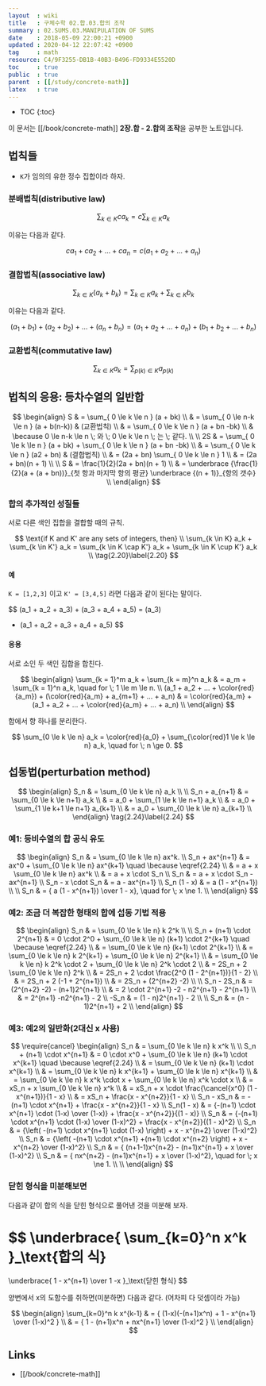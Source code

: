 ```yaml
---
layout  : wiki
title   : 구체수학 02.합.03.합의 조작
summary : 02.SUMS.03.MANIPULATION OF SUMS
date    : 2018-05-09 22:00:21 +0900
updated : 2020-04-12 22:07:42 +0900
tag     : math
resource: C4/9F3255-DB1B-40B3-B496-FD9334E5520D
toc     : true
public  : true
parent  : [[/study/concrete-math]]
latex   : true
---
```

* TOC
{:toc}

이 문서는 [[/book/concrete-math]] **2장.합 - 2.합의 조작**을 공부한 노트입니다.

## 법칙들

* `K`가 임의의 유한 정수 집합이라 하자.

### 분배법칙(distributive law)

$$
\sum_{k \in K} c a_k = c \sum_{k \in K} a_k
$$

이유는 다음과 같다.

$$
ca_1 + ca_2 + ... + ca_n = c ( a_1 + a_2 + ... + a_n )
$$

### 결합법칙(associative law)

$$
\sum_{k \in K} (a_k + b_k) = \sum_{k \in K} a_k + \sum_{k \in K} b_k
$$

이유는 다음과 같다.

$$
(a_1 + b_1) + (a_2 + b_2) + ... + (a_n + b_n)
= (a_1 + a_2 + ... + a_n) + (b_1 + b_2 + ... + b_n)
$$

### 교환법칙(commutative law)

$$
\sum_{k \in K} a_k = \sum_{p(k) \in K} a_{p(k)}
$$


## 법칙의 응용: 등차수열의 일반합

$$
\begin{align}
S   & = \sum_{ 0 \le k \le n } (a + bk) \\
    & = \sum_{ 0 \le n-k \le n } (a + b(n-k)) & (교환법칙) \\
    & = \sum_{ 0 \le k \le n } (a + bn -bk) \\
    & \because 0 \le n-k \le n \; 와 \; 0 \le k \le n \; 는 \; 같다. \\
\\
2S  & = \sum_{ 0 \le k \le n } (a + bk) + \sum_{ 0 \le k \le n } (a + bn -bk) \\
    & = \sum_{ 0 \le k \le n } (a2 + bn) & (결합법칙) \\
    & = (2a + bn) \sum_{ 0 \le k \le n } 1 \\
    & = (2a + bn)(n + 1) \\
\\
S   & = \frac{1}{2}(2a + bn)(n + 1) \\
    & = \underbrace
            {\frac{1}{2}(a + (a + bn))}_{첫 항과 마지막 항의 평균}
        \underbrace
            {(n + 1)}_{항의 갯수} \\
\end{align}
$$


### 합의 추가적인 성질들

서로 다른 색인 집합을 결합할 때의 규칙.

$$
\text{if K and K' are any sets of integers, then} \\
    \sum_{k \in K} a_k         + \sum_{k \in K'} a_k
  = \sum_{k \in K \cap K'} a_k + \sum_{k \in K \cup K'} a_k \\
\tag{2.20}\label{2.20}
$$

#### 예

`K = [1,2,3]` 이고 `K' = [3,4,5]` 라면 다음과 같이 된다는 말이다.

$$
(a_1 + a_2 + a_3) + (a_3 + a_4 + a_5)
= (a_3)
+ (a_1 + a_2 + a_3 + a_4 + a_5)
$$

#### 응용

서로 소인 두 색인 집합을 합친다.

$$
\begin{align}
\sum_{k = 1}^m a_k + \sum_{k = m}^n a_k
    & = a_m + \sum_{k = 1}^n a_k, \quad for \; 1 \le m \le n. \\
(a_1 + a_2 + ... + \color{red}{a_m}) + (\color{red}{a_m} + a_{m+1} + ... + a_n)
    & = \color{red}{a_m} + (a_1 + a_2 + ... + \color{red}{a_m} + ... + a_n)
\\
\end{align}
$$

합에서 항 하나를 분리한다.

$$
\sum_{0 \le k \le n} a_k = \color{red}{a_0} + \sum_{\color{red}1 \le k \le n} a_k, \quad for \; n \ge 0.
$$

## 섭동법(perturbation method)

$$
\begin{align}
S_n
    & = \sum_{0 \le k \le n} a_k \\
\\
S_n + a_{n+1}
    & = \sum_{0 \le k \le n+1} a_k \\
    & = a_0 + \sum_{1 \le k \le n+1} a_k \\
    & = a_0 + \sum_{1 \le k+1 \le n+1} a_{k+1} \\
    & = a_0 + \sum_{0 \le k \le n} a_{k+1} \\
\end{align}
\tag{2.24}\label{2.24}
$$

### 예1: 등비수열의 합 공식 유도

$$
\begin{align}
S_n & = \sum_{0 \le k \le n} ax^k. \\
S_n + ax^{n+1}
    & = ax^0 + \sum_{0 \le k \le n} ax^{k+1} \quad \because \eqref{2.24} \\
    & = a + x \sum_{0 \le k \le n} ax^k \\
    & = a + x \cdot S_n \\
S_n & = a + x \cdot S_n - ax^{n+1} \\
S_n - x \cdot S_n & = a - ax^{n+1} \\
S_n (1 - x) & = a (1 - x^{n+1}) \\
\\
S_n & = { a (1 - x^{n+1}) \over 1 - x}, \quad for \; x \ne 1. \\
\end{align}
$$

### 예2: 조금 더 복잡한 형태의 합에 섭동 기법 적용

$$
\begin{align}
S_n & = \sum_{0 \le k \le n} k 2^k \\
\\
S_n + (n+1) \cdot 2^{n+1}
    & = 0 \cdot 2^0 + \sum_{0 \le k \le n} (k+1) \cdot 2^{k+1} \quad \because \eqref{2.24} \\
    & = \sum_{0 \le k \le n} (k+1) \cdot 2^{k+1} \\
    & = \sum_{0 \le k \le n} k 2^{k+1} + \sum_{0 \le k \le n} 2^{k+1} \\
    & = \sum_{0 \le k \le n} k 2^k \cdot 2 + \sum_{0 \le k \le n} 2^k \cdot 2 \\
    & = 2S_n + 2 \sum_{0 \le k \le n} 2^k \\
    & = 2S_n + 2 \cdot \frac{2^0 (1 - 2^{n+1})}{1 - 2} \\
    & = 2S_n + 2 (-1 + 2^{n+1}) \\
    & = 2S_n + (2^{n+2} -2) \\
    \\
S_n - 2S_n
    & = (2^{n+2} -2) - (n+1)2^{n+1} \\
    & = 2 \cdot 2^{n+1} -2 - n2^{n+1} - 2^{n+1} \\
    & = 2^{n+1} -n2^{n+1} - 2 \\
-S_n & = (1 - n)2^{n+1} - 2 \\
\\
S_n & = (n - 1)2^{n+1} + 2 \\
\end{align}
$$

### 예3: 예2의 일반화(2대신 x 사용)

$$
\require{cancel}
\begin{align}
S_n & = \sum_{0 \le k \le n} k x^k \\
\\
S_n + (n+1) \cdot x^{n+1}
    & = 0 \cdot x^0 + \sum_{0 \le k \le n} (k+1) \cdot x^{k+1} \quad \because \eqref{2.24} \\
    & = \sum_{0 \le k \le n} (k+1) \cdot x^{k+1} \\
    & = \sum_{0 \le k \le n} k x^{k+1} + \sum_{0 \le k \le n} x^{k+1} \\
    & = \sum_{0 \le k \le n} k x^k \cdot x + \sum_{0 \le k \le n} x^k \cdot x \\
    & = xS_n + x \sum_{0 \le k \le n} x^k \\
    & = xS_n + x \cdot \frac{\cancel{x^0} (1 - x^{n+1})}{1 - x} \\
    & = xS_n + \frac{x - x^{n+2}}{1 - x} \\
S_n - xS_n
    & = - (n+1) \cdot x^{n+1} + \frac{x - x^{n+2}}{1 - x} \\
S_n(1 - x)
    & = {-(n+1) \cdot x^{n+1} \cdot (1-x) \over (1-x)} + \frac{x - x^{n+2}}{(1 - x)} \\
S_n & = {-(n+1) \cdot x^{n+1} \cdot (1-x) \over (1-x)^2} + \frac{x - x^{n+2}}{(1 - x)^2} \\
S_n & = {\left( -(n+1) \cdot x^{n+1} \cdot (1-x) \right) + x - x^{n+2} \over (1-x)^2} \\
S_n & = {\left( -(n+1) \cdot x^{n+1} +(n+1) \cdot x^{n+2} \right) + x - x^{n+2} \over (1-x)^2} \\
S_n & = { (n+1-1)x^{n+2} - (n+1)x^{n+1} + x \over (1-x)^2} \\
S_n & = { nx^{n+2} - (n+1)x^{n+1} + x \over (1-x)^2}, \quad for \; x \ne 1. \\
\\
\end{align}
$$

### 닫힌 형식을 미분해보면

다음과 같이 합의 식을 닫힌 형식으로 풀어낸 것을 미분해 보자.

$$
\underbrace{ \sum_{k=0}^n x^k }_\text{합의 식}
=
\underbrace{ 1 - x^{n+1} \over 1 -x }_\text{닫힌 형식}
$$

양변에서 x의 도함수를 취하면(미분하면) 다음과 같다. (어차피 다 덧셈이라 가능)

$$
\begin{align}
\sum_{k=0}^n k x^{k-1}
    & = { (1-x)(-(n+1)x^n) + 1 - x^{n+1} \over (1-x)^2 } \\
    & = { 1 - (n+1)x^n + nx^{n+1} \over (1-x)^2 } \\
\end{align}
$$


## Links

* [[/book/concrete-math]]
